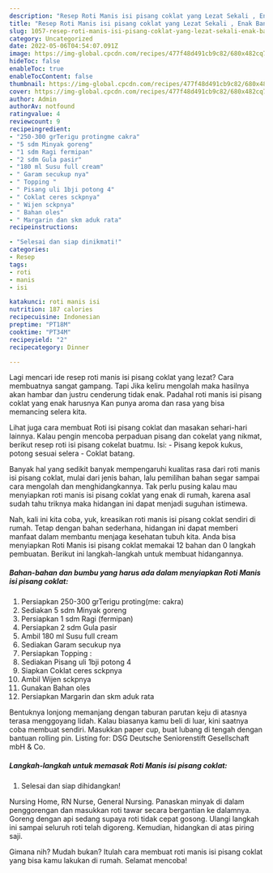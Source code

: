 ```yaml
---
description: "Resep Roti Manis isi pisang coklat yang Lezat Sekali , Enak Banget"
title: "Resep Roti Manis isi pisang coklat yang Lezat Sekali , Enak Banget"
slug: 1057-resep-roti-manis-isi-pisang-coklat-yang-lezat-sekali-enak-banget
category: Uncategorized
date: 2022-05-06T04:54:07.091Z
image: https://img-global.cpcdn.com/recipes/477f48d491cb9c82/680x482cq70/roti-manis-isi-pisang-coklat-foto-resep-utama.jpg
hideToc: false
enableToc: true
enableTocContent: false
thumbnail: https://img-global.cpcdn.com/recipes/477f48d491cb9c82/680x482cq70/roti-manis-isi-pisang-coklat-foto-resep-utama.jpg
cover: https://img-global.cpcdn.com/recipes/477f48d491cb9c82/680x482cq70/roti-manis-isi-pisang-coklat-foto-resep-utama.jpg
author: Admin
authorAv: notfound
ratingvalue: 4
reviewcount: 9
recipeingredient:
- "250-300 grTerigu protingme cakra"
- "5 sdm Minyak goreng"
- "1 sdm Ragi fermipan"
- "2 sdm Gula pasir"
- "180 ml Susu full cream"
- " Garam secukup nya"
- " Topping "
- " Pisang uli 1bji potong 4"
- " Coklat ceres sckpnya"
- " Wijen sckpnya"
- " Bahan oles"
- " Margarin dan skm aduk rata"
recipeinstructions:

- "Selesai dan siap dinikmati!"
categories:
- Resep
tags:
- roti
- manis
- isi

katakunci: roti manis isi 
nutrition: 187 calories
recipecuisine: Indonesian
preptime: "PT18M"
cooktime: "PT34M"
recipeyield: "2"
recipecategory: Dinner

---
```



Lagi mencari ide resep roti manis isi pisang coklat yang lezat? Cara membuatnya sangat gampang. Tapi Jika keliru mengolah maka hasilnya akan hambar dan justru cenderung tidak enak. Padahal roti manis isi pisang coklat yang enak harusnya Kan punya aroma dan rasa yang bisa memancing selera kita.


Lihat juga cara membuat Roti isi pisang coklat dan masakan sehari-hari lainnya. Kalau pengin mencoba perpaduan pisang dan cokelat yang nikmat, berikut resep roti isi pisang cokelat buatmu. Isi: - Pisang kepok kukus, potong sesuai selera - Coklat batang.

Banyak hal yang sedikit banyak mempengaruhi kualitas rasa dari roti manis isi pisang coklat, mulai dari jenis bahan, lalu pemilihan bahan segar sampai cara mengolah dan menghidangkannya. Tak perlu pusing kalau mau menyiapkan roti manis isi pisang coklat yang enak di rumah, karena asal sudah tahu triknya maka hidangan ini dapat menjadi suguhan istimewa.


Nah, kali ini kita coba, yuk, kreasikan roti manis isi pisang coklat sendiri di rumah. Tetap dengan bahan sederhana, hidangan ini dapat memberi manfaat dalam membantu menjaga kesehatan tubuh kita. Anda bisa menyiapkan Roti Manis isi pisang coklat memakai 12 bahan dan 0 langkah pembuatan. Berikut ini langkah-langkah untuk membuat hidangannya.

<!--inarticleads1-->

##### Bahan-bahan dan bumbu yang harus ada dalam menyiapkan Roti Manis isi pisang coklat:

1. Persiapkan 250-300 grTerigu proting(me: cakra)
1. Sediakan 5 sdm Minyak goreng
1. Persiapkan 1 sdm Ragi (fermipan)
1. Persiapkan 2 sdm Gula pasir
1. Ambil 180 ml Susu full cream
1. Sediakan  Garam secukup nya
1. Persiapkan  Topping :
1. Sediakan  Pisang uli 1bji potong 4
1. Siapkan  Coklat ceres sckpnya
1. Ambil  Wijen sckpnya
1. Gunakan  Bahan oles
1. Persiapkan  Margarin dan skm aduk rata


Bentuknya lonjong memanjang dengan taburan parutan keju di atasnya terasa menggoyang lidah. Kalau biasanya kamu beli di luar, kini saatnya coba membuat sendiri. Masukkan paper cup, buat lubang di tengah dengan bantuan rolling pin. Listing for: DSG Deutsche Seniorenstift Gesellschaft mbH &amp; Co. 

<!--inarticleads2-->

##### Langkah-langkah untuk memasak Roti Manis isi pisang coklat:


1. Selesai dan siap dihidangkan!

Nursing Home, RN Nurse, General Nursing. Panaskan minyak di dalam penggorengan dan masukkan roti tawar secara bergantian ke dalamnya. Goreng dengan api sedang supaya roti tidak cepat gosong. Ulangi langkah ini sampai seluruh roti telah digoreng. Kemudian, hidangkan di atas piring saji. 

Gimana nih? Mudah bukan? Itulah cara membuat roti manis isi pisang coklat yang bisa kamu lakukan di rumah. Selamat mencoba!
